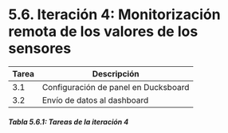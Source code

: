 # 5.6. Iteración 4: Monitorización remota de los valores de los sensores

| Tarea | Descripción |
| -- | -- |
| 3.1 | Configuración de panel en Ducksboard |
| 3.2 | Envío de datos al dashboard |
##### *Tabla 5.6.1: Tareas de la iteración 4* 
